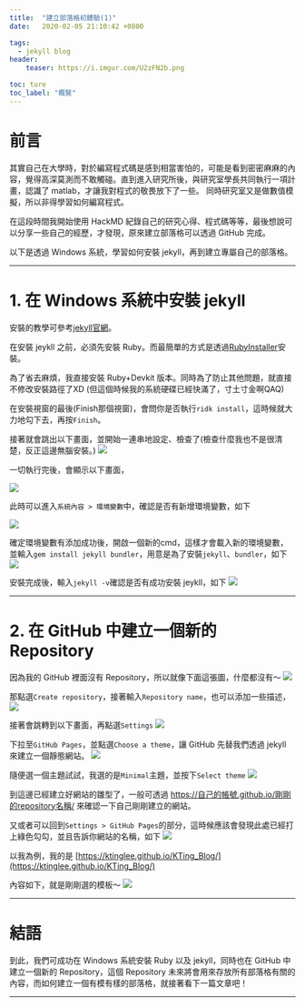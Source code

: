 ```yaml
---
title:  "建立部落格初體驗(1)"
date:   2020-02-05 21:10:42 +0800

tags:
  - jekyll blog
header:
    teaser: https://i.imgur.com/U2zFN2b.png

toc: ture
toc_label: "概覽"
---
```


# 前言
其實自己在大學時，對於編寫程式碼是感到相當害怕的，可能是看到密密麻麻的內容，覺得高深莫測而不敢觸碰。直到進入研究所後，與研究室學長共同執行一項計畫，認識了 matlab，才讓我對程式的敬畏放下了一些。
同時研究室又是做數值模擬，所以非得學習如何編寫程式。

在這段時間我開始使用 HackMD 紀錄自己的研究心得、程式碼等等，最後想說可以分享一些自己的經歷，才發現，原來建立部落格可以透過 GitHub 完成。

以下是透過 Windows 系統，學習如何安裝 jekyll，再到建立專屬自己的部落格。

---

# 1. 在 Windows 系統中安裝 jekyll
安裝的教學可參考[jekyll官網](https://jekyllrb.com/docs/installation/windows/)。

在安裝 jeykll 之前，必須先安裝 Ruby。而最簡單的方式是透過[RubyInstaller](https://rubyinstaller.org/)安裝。

為了省去麻煩，我直接安裝 Ruby+Devkit 版本。同時為了防止其他問題，就直接不修改安裝路徑了XD
(但這個時候我的系統硬碟已經快滿了，寸土寸金啊QAQ)

在安裝視窗的最後(Finish那個視窗)，會問你是否執行`ridk install`，這時候就大力地勾下去，再按`Finish`。

接著就會跳出以下畫面，並開始一連串地設定、檢查了(檢查什麼我也不是很清楚，反正這邊無腦安裝。)
![](https://i.imgur.com/k1O08mL.png)

一切執行完後，會顯示以下畫面，

![](https://i.imgur.com/kXjGJvT.png)

此時可以進入`系統內容 > 環境變數`中，確認是否有新增環境變數，如下

![](https://i.imgur.com/KxvJuTv.png)

確定環境變數有添加成功後，開啟一個新的cmd，這樣才會載入新的環境變數，並輸入`gem install jekyll bundler`，用意是為了安裝`jekyll`、`bundler`，如下
![](https://i.imgur.com/8vGmTeA.png)

安裝完成後，輸入`jekyll -v`確認是否有成功安裝 jeykll，如下
![](https://i.imgur.com/al2TvDU.png)

---

# 2. 在 GitHub 中建立一個新的 Repository
因為我的 GitHub 裡面沒有 Repository，所以就像下面這張圖，什麼都沒有～
![](https://i.imgur.com/3PRi2X9.png)

那點選`Create repository`，接著輸入`Repository name`，也可以添加一些描述，
![](https://i.imgur.com/upS3Q1a.png)

接著會跳轉到以下畫面，再點選`Settings`
![](https://i.imgur.com/GbUIHBA.png)

下拉至`GitHub Pages`，並點選`Choose a theme`，讓 GitHub 先替我們透過 jekyll 來建立一個靜態網站。
![](https://i.imgur.com/dzeBxyr.png)

隨便選一個主題試試，我選的是`Minimal`主題，並按下`Select theme`
![](https://i.imgur.com/QWdPBW1.png)

到這邊已經建立好網站的雛型了，一般可透過
https://自己的帳號.github.io/剛剛的repository名稱/
來確認一下自己剛剛建立的網站。

又或者可以回到`Settings > GitHub Pages`的部分，這時候應該會發現此處已經打上綠色勾勾，並且告訴你網站的名稱，如下
![](https://i.imgur.com/OANW1EH.png)

以我為例，我的是
[https://ktinglee.github.io/KTing_Blog/](https://ktinglee.github.io/KTing_Blog/)

內容如下，就是剛剛選的模板～
![](https://i.imgur.com/U2zFN2b.png)

---

# 結語
到此，我們可成功在 Windows 系統安裝 Ruby 以及 jekyll，同時也在 GitHub 中建立一個新的 Repository，這個 Repository 未來將會用來存放所有部落格有關的內容，而如何建立一個有模有樣的部落格，就接著看下一篇文章吧！

---





